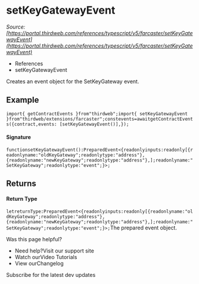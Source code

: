 # setKeyGatewayEvent

*Source: [https://portal.thirdweb.com/references/typescript/v5/farcaster/setKeyGatewayEvent](https://portal.thirdweb.com/references/typescript/v5/farcaster/setKeyGatewayEvent)*

* References
* setKeyGatewayEvent

Creates an event object for the SetKeyGateway event.

## Example

`import{ getContractEvents }from"thirdweb";import{ setKeyGatewayEvent }from"thirdweb/extensions/farcaster";constevents=awaitgetContractEvents({contract,events: [setKeyGatewayEvent()],});`
#### Signature

`functionsetKeyGatewayEvent():PreparedEvent<{readonlyinputs:readonly[{readonlyname:"oldKeyGateway";readonlytype:"address"},{readonlyname:"newKeyGateway";readonlytype:"address"},];readonlyname:"SetKeyGateway";readonlytype:"event";}>;`
## Returns

#### Return Type

`letreturnType:PreparedEvent<{readonlyinputs:readonly[{readonlyname:"oldKeyGateway";readonlytype:"address"},{readonlyname:"newKeyGateway";readonlytype:"address"},];readonlyname:"SetKeyGateway";readonlytype:"event";}>;`The prepared event object.

Was this page helpful?

* Need help?Visit our support site
* Watch ourVideo Tutorials
* View ourChangelog

Subscribe for the latest dev updates

